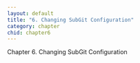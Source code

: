 ```yaml
---
layout: default
title: "6. Changing SubGit Configuration"
category: chapter
chid: chapter6
---
```

Chapter 6. Changing SubGit Configuration